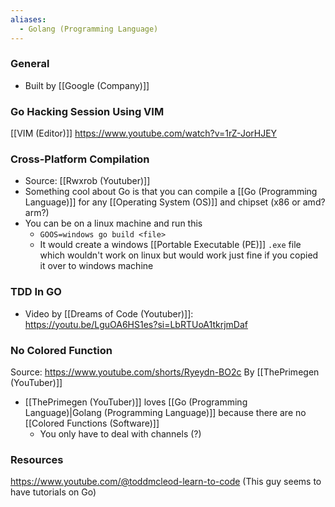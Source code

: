 ```yaml
---
aliases:
  - Golang (Programming Language)
---
```


### General
- Built by [[Google (Company)]]


### Go Hacking Session Using VIM
[[VIM (Editor)]]
https://www.youtube.com/watch?v=1rZ-JorHJEY



### Cross-Platform Compilation
- Source: [[Rwxrob (Youtuber)]]
- Something cool about Go is that you can compile a [[Go (Programming Language)]] for any [[Operating System (OS)]] and chipset (x86 or amd? arm?)
- You can be on a linux machine and run this 
	- `GOOS=windows go build <file>`
	- It would create a windows [[Portable Executable (PE)]] `.exe` file which wouldn't work on linux but would work just fine if you copied it over to windows machine

### TDD In GO
- Video by [[Dreams of Code (Youtuber)]]: https://youtu.be/LguOA6HS1es?si=LbRTUoA1tkrjmDaf


### No Colored Function
Source: https://www.youtube.com/shorts/Ryeydn-BO2c By [[ThePrimegen (YouTuber)]]
- [[ThePrimegen (YouTuber)]] loves [[Go (Programming Language)|Golang (Programming Language)]] because there are no [[Colored Functions (Software)]]
	- You only have to deal with channels (?)


### Resources
https://www.youtube.com/@toddmcleod-learn-to-code (This guy seems to have tutorials on Go)